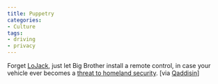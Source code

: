 ```yaml
---
title: Puppetry
categories:
- Culture
tags:
- driving
- privacy
---
```


Forget [LoJack][1], just let Big Brother install a remote control, in case your vehicle ever becomes a [threat
to homeland security][2].  [via [Qaddisin][3]] 

   [1]: http://www.lojack.com/
   [2]: http://www.spacedaily.com/news/gps-03zn.html
   [3]: http://blog.qaddisin.com/

